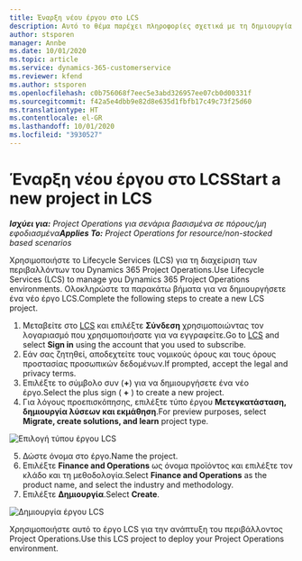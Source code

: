```yaml
---
title: Έναρξη νέου έργου στο LCS
description: Αυτό το θέμα παρέχει πληροφορίες σχετικά με τη δημιουργία ενός νέου έργου στο LCS για το περιβάλλον Project Operations.
author: stsporen
manager: Annbe
ms.date: 10/01/2020
ms.topic: article
ms.service: dynamics-365-customerservice
ms.reviewer: kfend
ms.author: stsporen
ms.openlocfilehash: c0b756068f7eec5e3abd326957ee07cb0d00331f
ms.sourcegitcommit: f42a5e4dbb9e82d8e635d1fbfb17c49c73f25d60
ms.translationtype: HT
ms.contentlocale: el-GR
ms.lasthandoff: 10/01/2020
ms.locfileid: "3930527"
---
```

# <a name="start-a-new-project-in-lcs"></a><span data-ttu-id="1bb32-103">Έναρξη νέου έργου στο LCS</span><span class="sxs-lookup"><span data-stu-id="1bb32-103">Start a new project in LCS</span></span>

<span data-ttu-id="1bb32-104">_**Ισχύει για:** Project Operations για σενάρια βασισμένα σε πόρους/μη εφοδιασμένα_</span><span class="sxs-lookup"><span data-stu-id="1bb32-104">_**Applies To:** Project Operations for resource/non-stocked based scenarios_</span></span>

<span data-ttu-id="1bb32-105">Χρησιμοποιήστε το Lifecycle Services (LCS) για τη διαχείριση των περιβαλλόντων του Dynamics 365 Project Operations.</span><span class="sxs-lookup"><span data-stu-id="1bb32-105">Use Lifecycle Services (LCS) to manage you Dynamics 365 Project Operations environments.</span></span> <span data-ttu-id="1bb32-106">Ολοκληρώστε τα παρακάτω βήματα για να δημιουργήσετε ένα νέο έργο LCS.</span><span class="sxs-lookup"><span data-stu-id="1bb32-106">Complete the following steps to create a new LCS project.</span></span>

1. <span data-ttu-id="1bb32-107">Μεταβείτε στο [LCS](https://lcs.dynamics.com/Logon/Index) και επιλέξτε **Σύνδεση** χρησιμοποιώντας τον λογαριασμό που χρησιμοποιήσατε για να εγγραφείτε.</span><span class="sxs-lookup"><span data-stu-id="1bb32-107">Go to [LCS](https://lcs.dynamics.com/Logon/Index) and select **Sign in** using the account that you used to subscribe.</span></span>
2. <span data-ttu-id="1bb32-108">Εάν σας ζητηθεί, αποδεχτείτε τους νομικούς όρους και τους όρους προστασίας προσωπικών δεδομένων.</span><span class="sxs-lookup"><span data-stu-id="1bb32-108">If prompted, accept the legal and privacy terms.</span></span>
3. <span data-ttu-id="1bb32-109">Επιλέξτε το σύμβολο συν (**+**) για να δημιουργήσετε ένα νέο έργο.</span><span class="sxs-lookup"><span data-stu-id="1bb32-109">Select the plus sign ( **+** ) to create a new project.</span></span>
4. <span data-ttu-id="1bb32-110">Για λόγους προεπισκόπησης, επιλέξτε τύπο έργου **Μετεγκατάσταση, δημιουργία λύσεων και εκμάθηση**.</span><span class="sxs-lookup"><span data-stu-id="1bb32-110">For preview purposes, select **Migrate, create solutions, and learn** project type.</span></span>

  ![Επιλογή τύπου έργου LCS](./media/create-lcs-1.png)

5. <span data-ttu-id="1bb32-112">Δώστε όνομα στο έργο.</span><span class="sxs-lookup"><span data-stu-id="1bb32-112">Name the project.</span></span> 
6. <span data-ttu-id="1bb32-113">Επιλέξτε **Finance and Operations** ως όνομα προϊόντος και επιλέξτε τον κλάδο και τη μεθοδολογία.</span><span class="sxs-lookup"><span data-stu-id="1bb32-113">Select **Finance and Operations** as the product name, and select the industry and methodology.</span></span> 
7. <span data-ttu-id="1bb32-114">Επιλέξτε **Δημιουργία**.</span><span class="sxs-lookup"><span data-stu-id="1bb32-114">Select **Create**.</span></span>

![Δημιουργία έργου LCS](./media/create-lcs-2.png)

<span data-ttu-id="1bb32-116">Χρησιμοποιήστε αυτό το έργο LCS για την ανάπτυξη του περιβάλλοντος Project Operations.</span><span class="sxs-lookup"><span data-stu-id="1bb32-116">Use this LCS project to deploy your Project Operations environment.</span></span>

